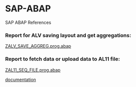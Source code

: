 # SAP-ABAP
SAP ABAP References
<h3>Report for ALV saving layout and get aggregations:</h3>

[ZALV_SAVE_AGGREG.prog.abap](ZALV_SAVE_AGGREG.prog.abap)

<h3>Report to fetch data or upload data to AL11 file:</h3>

[ZAL11_SEQ_FILE.prog.abap](ZAL11_SEQ_FILE.prog.abap)

<a href="https://docs.google.com/document/d/1bDihckXjqJrlV8vsSmCMUVuIky9yQzQf/edit?usp=sharing&ouid=100070121492544152201&rtpof=true&sd=true">documentation</a>
